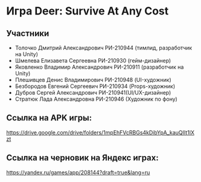 # Игра Deer: Survive At Any Cost
## Участники
- Толочко Дмитрий Александрович РИ-210944 (тимлид, разработчик на Unity)
- Шмелева Елизавета Сергеевна РИ-210930 (гейм-дизайнер)
- Яковленко Владимир Александрович РИ-210911 (разработчик на Unity)
- Плешивцев Денис Владимирович РИ-210948 (UI-художник)
- Безбородов Евгений Сергеевич РИ-210934 (Props-художник)
- Дубров Сергей Александрович РИ-210941(UI/UX-дизайнер)
- Стратюк Лада Александровна РИ-210946 (Художник по фону)

## Ссылка на APK игры:
https://drive.google.com/drive/folders/1mpEhFVcRBGs4kDibYpA_kauQIIt1lXzt

## Ссылка на черновик на Яндекс играх:
https://yandex.ru/games/app/208144?draft=true&lang=ru
